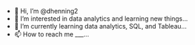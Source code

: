- 👋 Hi, I’m @dhenning2
- 👀 I’m interested in data analytics and learning new things...
- 🌱 I’m currently learning data analytics, SQL, and Tableau...
- 📫 How to reach me ___...


<!---
dhenning2/dhenning2 is a ✨ special ✨ repository because its `README.md` (this file) appears on your GitHub profile.
You can click the Preview link to take a look at your changes.
--->
